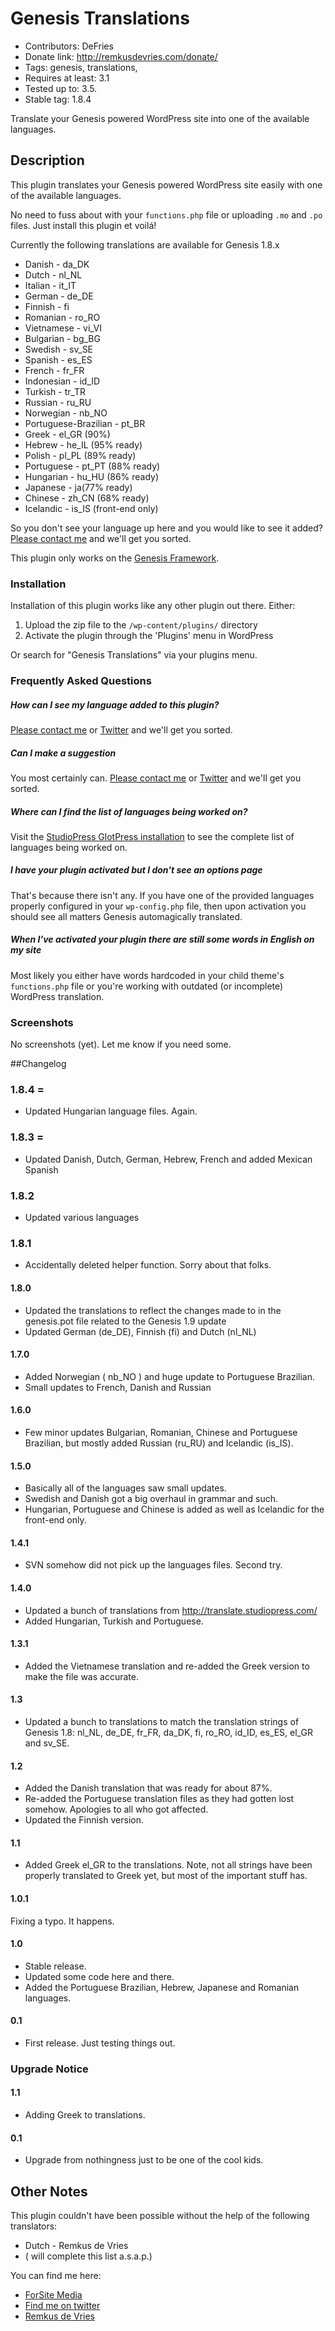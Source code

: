 # Genesis Translations

* Contributors: DeFries
* Donate link: http://remkusdevries.com/donate/
* Tags: genesis, translations,
* Requires at least: 3.1
* Tested up to: 3.5.
* Stable tag: 1.8.4

Translate your Genesis powered WordPress site into one of the available languages.

## Description

This plugin translates your Genesis powered WordPress site easily with one of the available languages.

No need to fuss about with your `functions.php` file or uploading `.mo` and `.po` files. Just install this plugin et voil&aacute;!

Currently the following translations are available for Genesis 1.8.x

* Danish - da_DK
* Dutch - nl_NL
* Italian - it_IT
* German - de_DE
* Finnish - fi
* Romanian - ro_RO
* Vietnamese - vi_VI
* Bulgarian - bg_BG
* Swedish - sv_SE
* Spanish - es_ES
* French - fr_FR
* Indonesian - id_ID
* Turkish - tr_TR
* Russian - ru_RU
* Norwegian - nb_NO
* Portuguese-Brazilian - pt_BR
* Greek - el_GR (90%)
* Hebrew - he_IL (95% ready)
* Polish - pl_PL (89% ready)
* Portuguese - pt_PT (88% ready)
* Hungarian - hu_HU (86% ready)
* Japanese - ja(77% ready)
* Chinese - zh_CN (68% ready)
* Icelandic - is_IS (front-end only)


So you don't see your language up here and you would like to see it added? [Please contact me](http://forsitemedia.net/contact/ "Please contact me") and we'll get you sorted.

This plugin only works on the [Genesis Framework](http://forsitemedia.net/go/genesis/ "Genesis Framework").

### Installation

Installation of this plugin works like any other plugin out there. Either:

1. Upload the zip file to the `/wp-content/plugins/` directory
2. Activate the plugin through the 'Plugins' menu in WordPress

Or search for "Genesis Translations" via your plugins menu.

### Frequently Asked Questions

##### How can I see my language added to this plugin?

[Please contact me](http://forsitemedia.net/contact/ "Please contact me") or [Twitter](http://twitter.com/DeFries "My Twitter Account") and we'll get you sorted.

##### Can I make a suggestion

You most certainly can. [Please contact me](http://forsitemedia.net/contact/ "Please contact me") or [Twitter](http://twitter.com/DeFries "My Twitter Account") and we'll get you sorted.

##### Where can I find the list of languages being worked on?

Visit the [StudioPress GlotPress installation](http://translate.studiopress.com/projects/genesis-framework/genesis-18 "GlotPress installation") to see the complete list of languages being worked on.

##### I have your plugin activated but I don't see an options page

That's because there isn't any. If you have one of the provided languages properly configured in your `wp-config.php` file, then upon activation you should see all matters Genesis automagically translated.

##### When I've activated your plugin there are still some words in English on my site

Most likely you either have words hardcoded in your child theme's `functions.php` file or you're working with outdated (or incomplete) WordPress translation.

### Screenshots

No screenshots (yet). Let me know if you need some.

##Changelog


### 1.8.4 =

* Updated Hungarian language files. Again.

### 1.8.3 =

* Updated Danish, Dutch, German, Hebrew, French and added Mexican Spanish

### 1.8.2

* Updated various languages

### 1.8.1

* Accidentally deleted helper function. Sorry about that folks.

#### 1.8.0

* Updated the translations to reflect the changes made to in the genesis.pot file related to the Genesis 1.9 update
* Updated German (de_DE), Finnish (fi) and Dutch (nl_NL)

#### 1.7.0

* Added Norwegian ( nb_NO ) and huge update to Portuguese Brazilian.
* Small updates to French, Danish and Russian

#### 1.6.0

* Few minor updates Bulgarian, Romanian, Chinese and Portuguese Brazilian, but mostly added Russian (ru_RU) and Icelandic (is_IS).

#### 1.5.0

* Basically all of the languages saw small updates.
* Swedish and Danish got a big overhaul in grammar and such.
* Hungarian, Portuguese and Chinese is added as well as Icelandic for the front-end only.

#### 1.4.1

* SVN somehow did not pick up the languages files. Second try.

#### 1.4.0

* Updated a bunch of translations from http://translate.studiopress.com/
* Added Hungarian, Turkish and Portuguese.

#### 1.3.1

* Added the Vietnamese translation and re-added the Greek version to make the file was accurate.

#### 1.3

* Updated a bunch to translations to match the translation strings of Genesis 1.8: nl_NL, de_DE, fr_FR, da_DK, fi, ro_RO, id_ID, es_ES, el_GR and sv_SE.

#### 1.2

* Added the Danish translation that was ready for about 87%.
* Re-added the Portuguese translation files as they had gotten lost somehow. Apologies to all who got affected.
* Updated the Finnish version.

#### 1.1

* Added Greek el_GR to the translations. Note, not all strings have been properly translated to Greek yet, but most of the important stuff has.

#### 1.0.1

Fixing a typo. It happens.

#### 1.0

* Stable release.
* Updated some code here and there.
* Added the Portuguese Brazilian, Hebrew, Japanese and Romanian languages.

#### 0.1

* First release. Just testing things out.

### Upgrade Notice

#### 1.1

* Adding Greek to translations.

#### 0.1

* Upgrade from nothingness just to be one of the cool kids.


## Other Notes

This plugin couldn't have been possible without the help of the following translators:

* Dutch - Remkus de Vries
* ( will complete this list a.s.a.p.)

You can find me here:

* [ForSite Media](http://www.forsitemedia.net/ "ForSite Media")
* [Find me on twitter](http://twitter.com/DeFries "Remkus de Vries on Twitter")
* [Remkus de Vries](http://remkusdevries.com/ "Remkus de Vries")
